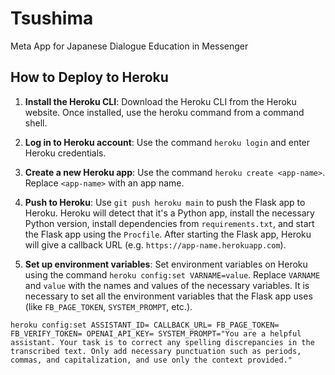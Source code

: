 # Tsushima
Meta App for Japanese Dialogue Education in Messenger

## How to Deploy to Heroku

1. **Install the Heroku CLI**: Download the Heroku CLI from the Heroku website. Once installed, use the heroku command from a command shell.

2. **Log in to Heroku account**: Use the command `heroku login` and enter Heroku credentials.

3. **Create a new Heroku app**: Use the command `heroku create <app-name>`. Replace `<app-name>` with an app name.

4. **Push to Heroku**: Use `git push heroku main` to push the Flask app to Heroku. Heroku will detect that it's a Python app, install the necessary Python version, install dependencies from `requirements.txt`, and start the Flask app using the `Procfile`. After starting the Flask app, Heroku will give a callback URL (e.g. `https://app-name.herokuapp.com`).

5. **Set up environment variables**: Set environment variables on Heroku using the command `heroku config:set VARNAME=value`. Replace `VARNAME` and `value` with the names and values of the necessary variables. It is necessary to set all the environment variables that the Flask app uses (like `FB_PAGE_TOKEN`, `SYSTEM_PROMPT`, etc.).

```
heroku config:set ASSISTANT_ID= CALLBACK_URL= FB_PAGE_TOKEN= FB_VERIFY_TOKEN= OPENAI_API_KEY= SYSTEM_PROMPT="You are a helpful assistant. Your task is to correct any spelling discrepancies in the transcribed text. Only add necessary punctuation such as periods, commas, and capitalization, and use only the context provided."
```
